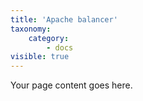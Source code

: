 ```yaml
---
title: 'Apache balancer'
taxonomy:
    category:
        - docs
visible: true
---
```


Your page content goes here.